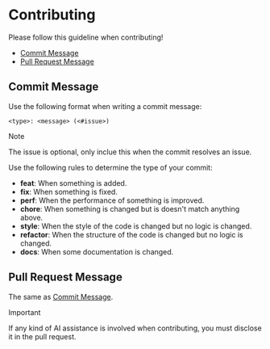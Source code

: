 # Contributing

Please follow this guideline when contributing!

- [Commit Message](#commit-message)
- [Pull Request Message](#pull-request-message)

## Commit Message

Use the following format when writing a commit message:

```
<type>: <message> (<#issue>)
```

> [!NOTE]
> The issue is optional, only inclue this when the commit resolves an issue.

Use the following rules to determine the type of your commit:

- **feat**: When something is added.
- **fix**: When something is fixed.
- **perf**: When the performance of something is improved.
- **chore**: When something is changed but is doesn't match anything above.
- **style**: When the style of the code is changed but no logic is changed.
- **refactor**: When the structure of the code is changed but no logic is changed.
- **docs**: When some documentation is changed.

## Pull Request Message

The same as [Commit Message](#commit-message).

> [!IMPORTANT]
> If any kind of AI assistance is involved when contributing, you must disclose it in the pull request.

